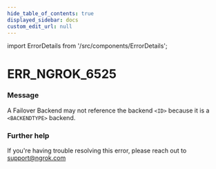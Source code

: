 ```yaml
---
hide_table_of_contents: true
displayed_sidebar: docs
custom_edit_url: null
---
```


import ErrorDetails from '/src/components/ErrorDetails';

# ERR_NGROK_6525

### Message
A Failover Backend may not reference the backend `<ID>` because it is a `<BACKENDTYPE>` backend.

### Further help
If you're having trouble resolving this error, please reach out to [support@ngrok.com](mailto:support@ngrok.com?subject=Help%20with%20ERR_NGROK_6525)

<ErrorDetails error='err_ngrok_6525' />
